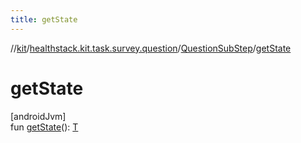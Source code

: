 ```yaml
---
title: getState
---
```

//[kit](../../../index.html)/[healthstack.kit.task.survey.question](../index.html)/[QuestionSubStep](index.html)/[getState](get-state.html)



# getState



[androidJvm]\
fun [getState](get-state.html)(): [T](index.html)




